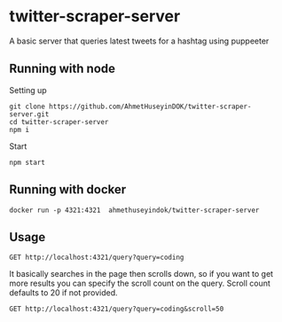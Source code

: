 # twitter-scraper-server

A basic server that queries latest tweets for a hashtag using puppeeter

## Running with node

Setting up 
```
git clone https://github.com/AhmetHuseyinDOK/twitter-scraper-server.git
cd twitter-scraper-server
npm i
```

Start
```
npm start
```

## Running with docker

```
docker run -p 4321:4321  ahmethuseyindok/twitter-scraper-server 
```

## Usage

```
GET http://localhost:4321/query?query=coding
```

It basically searches in the page then scrolls down, so if you want to get more results you can specify the scroll count on the query. Scroll count defaults to 20 if not provided.

```
GET http://localhost:4321/query?query=coding&scroll=50
```

